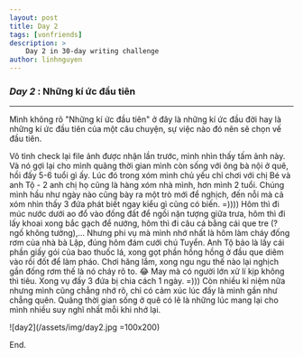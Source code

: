 ```yaml
---
layout: post
title: Day 2
tags: [vonfriends]
description: >
    Day 2 in 30-day writing challenge 
author: linhnguyen
---
```

### _Day 2_ : Những kí ức đầu tiên 
---
Mình không rõ "Những kí ức đầu tiên" ở đây là những kí ức đầu đời hay là những kí ức đầu tiên của một câu chuyện, sự việc nào đó nên sẽ chọn vế đầu tiên.

Vô tình check lại file ảnh được nhận lần trước, mình nhìn thấy tấm ảnh này. Và nó gợi lại cho mình quãng thời gian mình còn sống với ông bà nội ở quê, hồi đấy 5-6 tuổi gì ấy. Lúc đó trong xóm mình chủ yếu chỉ chơi với chị Bé và anh Tộ - 2 anh chị họ cũng là hàng xóm nhà mình, hơn mình 2 tuổi. Chúng mình hầu như ngày nào cũng bày ra một trò mới để nghịch, đến nỗi mà cả xóm nhìn thấy 3 đứa phát biết ngay kiểu gì cũng có biến. =)))) Hôm thì đi múc nước dưới ao đổ vào đống đất để ngồi nặn tượng giữa trưa, hôm thì đi lấy khoai xong bắc gạch để nướng, hôm thì đi câu cá bằng cái que tre (? ngố không tưởng),... Nhưng phi vụ mà mình nhớ nhất là hôm làm cháy đống rơm của nhà bà Lập, đúng hôm đám cưới chú Tuyển. Anh Tộ bảo là lấy cái phần giấy gói của bao thuốc lá, xong gọt phần hồng hồng ở đầu que diêm vào rồi đốt để làm pháo. Chơi hăng lắm, xong ngu ngu thế nào lại nghịch gần đống rơm thế là nó cháy rõ to. :joy: May mà có người lớn xử lí kịp không thì tiêu. Xong vụ đấy 3 đứa bị chia cách 1 ngày. =))) Còn nhiều kỉ niệm nữa nhưng mình cũng chẳng nhớ rõ, chỉ có cảm xúc lúc đấy là mình gần như chẳng quên. Quãng thời gian sống ở quê có lẽ là những lúc mang lại cho mình nhiều suy nghĩ nhất mỗi khi nhớ lại.

![day2](/assets/img/day2.jpg =100x200)

End.

                                 
